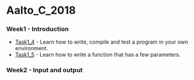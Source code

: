 # Aalto_C_2018
### Week1 - Introduction
* [Task1_4](Task1_4_Own_Program/README.md) - Learn how to write, compile and test a program in your own environment.
* [Task1_5](Task1_5_Vector_Function/README.md) - Learn how to write a function that has a few parameters.


### Week2 - Input and output
